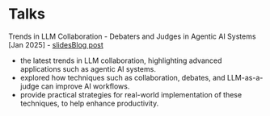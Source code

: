 # Talks

Trends in LLM Collaboration​ - Debaters and Judges in Agentic AI Systems [Jan 2025] - [slides​](./Trends_in_LLM_Collaboration-Fatemeh_Rahimi-Jan_2025.pdf) [Blog post](./Latest_AI_Trends_in_LLM_Collaborations.md)
- the latest trends in LLM collaboration, highlighting advanced applications such as agentic AI systems. 
- explored how techniques such as collaboration, debates, and LLM-as-a-judge can improve AI workflows. 
- provide practical strategies for real-world implementation of these techniques, to help enhance productivity.

